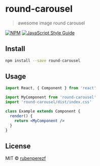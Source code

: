 # round-carousel

> awesome image round carousel

[![NPM](https://img.shields.io/npm/v/round-carousel.svg)](https://www.npmjs.com/package/round-carousel) [![JavaScript Style Guide](https://img.shields.io/badge/code_style-standard-brightgreen.svg)](https://standardjs.com)

## Install

```bash
npm install --save round-carousel
```

## Usage

```jsx
import React, { Component } from 'react'

import MyComponent from 'round-carousel'
import 'round-carousel/dist/index.css'

class Example extends Component {
  render() {
    return <MyComponent />
  }
}
```

## License

MIT © [rubenperezf](https://github.com/rubenperezf)
